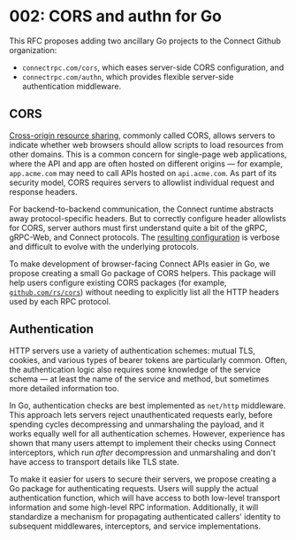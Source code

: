 # 002: CORS and authn for Go

This RFC proposes adding two ancillary Go projects to the Connect Github
organization:

* `connectrpc.com/cors`, which eases server-side CORS configuration, and
* `connectrpc.com/authn`, which provides flexible server-side authentication
  middleware.

## CORS

[Cross-origin resource sharing][cors], commonly called CORS, allows servers to
indicate whether web browsers should allow scripts to load resources from other
domains. This is a common concern for single-page web applications, where the
API and app are often hosted on different origins &mdash; for example,
`app.acme.com` may need to call APIs hosted on `api.acme.com`. As part of its
security model, CORS requires servers to allowlist individual request and
response headers. 

For backend-to-backend communication, the Connect runtime abstracts away
protocol-specific headers. But to correctly configure header allowlists for
CORS, server authors must first understand quite a bit of the gRPC, gRPC-Web,
and Connect protocols. The [resulting configuration][explicit-cors] is verbose
and difficult to evolve with the underlying protocols.

To make development of browser-facing Connect APIs easier in Go, we propose
creating a small Go package of CORS helpers. This package will help users
configure existing CORS packages (for example, [`github.com/rs/cors`][rs-cors]) without
needing to explicitly list all the HTTP headers used by each RPC protocol.

## Authentication

HTTP servers use a variety of authentication schemes: mutual TLS, cookies,
and various types of bearer tokens are particularly common. Often, the
authentication logic also requires some knowledge of the service schema &mdash;
at least the name of the service and method, but sometimes more detailed
information too.

In Go, authentication checks are best implemented as `net/http` middleware.
This approach lets servers reject unauthenticated requests early, before
spending cycles decompressing and unmarshaling the payload, and it works
equally well for all authentication schemes. However, experience has shown that
many users attempt to implement their checks using Connect interceptors, which
run _after_ decompression and unmarshaling and don't have access to transport
details like TLS state.

To make it easier for users to secure their servers, we propose creating a Go
package for authenticating requests. Users will supply the actual
authentication function, which will have access to both low-level transport
information and some high-level RPC information. Additionally, it will
standardize a mechanism for propagating authenticated callers' identity to
subsequent middlewares, interceptors, and service implementations.

[cors]: https://developer.mozilla.org/en-US/docs/Web/HTTP/CORS
[explicit-cors]: https://connectrpc.com/docs/cors/#allowing-methods-and-headers
[rs-cors]: https://github.com/rs/cors
